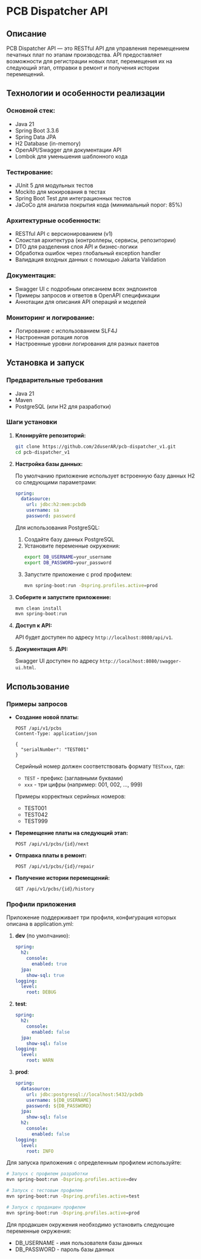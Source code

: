 # PCB Dispatcher API

## Описание

PCB Dispatcher API — это RESTful API для управления перемещением печатных плат по этапам производства. API предоставляет возможности для регистрации новых плат, перемещения их на следующий этап, отправки в ремонт и получения истории перемещений.

## Технологии и особенности реализации

### Основной стек:
- Java 21
- Spring Boot 3.3.6
- Spring Data JPA
- H2 Database (in-memory)
- OpenAPI/Swagger для документации API
- Lombok для уменьшения шаблонного кода

### Тестирование:
- JUnit 5 для модульных тестов
- Mockito для мокирования в тестах
- Spring Boot Test для интеграционных тестов
- JaCoCo для анализа покрытия кода (минимальный порог: 85%)

### Архитектурные особенности:
- RESTful API с версионированием (v1)
- Слоистая архитектура (контроллеры, сервисы, репозитории)
- DTO для разделения слоя API и бизнес-логики
- Обработка ошибок через глобальный exception handler
- Валидация входных данных с помощью Jakarta Validation

### Документация:
- Swagger UI с подробным описанием всех эндпоинтов
- Примеры запросов и ответов в OpenAPI спецификации
- Аннотации для описания API операций и моделей

### Мониторинг и логирование:
- Логирование с использованием SLF4J
- Настроенная ротация логов
- Настроенные уровни логирования для разных пакетов

## Установка и запуск

### Предварительные требования

- Java 21
- Maven
- PostgreSQL (или H2 для разработки)

### Шаги установки

1. **Клонируйте репозиторий:**

   ```bash
   git clone https://github.com/2duserAR/pcb-dispatcher_v1.git
   cd pcb-dispatcher_v1
   ```

2. **Настройка базы данных:**

   По умолчанию приложение использует встроенную базу данных H2 со следующими параметрами:
   ```yaml
   spring:
     datasource:
       url: jdbc:h2:mem:pcbdb
       username: sa
       password: password
   ```
   
   Для использования PostgreSQL:
   1. Создайте базу данных PostgreSQL
   2. Установите переменные окружения:
      ```bash
      export DB_USERNAME=your_username
      export DB_PASSWORD=your_password
      ```
   3. Запустите приложение с prod профилем:
      ```bash
      mvn spring-boot:run -Dspring.profiles.active=prod
      ```

3. **Соберите и запустите приложение:**

   ```bash
   mvn clean install
   mvn spring-boot:run
   ```

4. **Доступ к API:**

   API будет доступен по адресу `http://localhost:8080/api/v1`.

5. **Документация API:**

   Swagger UI доступен по адресу `http://localhost:8080/swagger-ui.html`.

## Использование

### Примеры запросов

- **Создание новой платы:**

  ```http
  POST /api/v1/pcbs
  Content-Type: application/json

  {
    "serialNumber": "TEST001"
  }
  ```

  Серийный номер должен соответствовать формату `TESTxxx`, где:
  - `TEST` - префикс (заглавными буквами)
  - `xxx` - три цифры (например: 001, 002, ..., 999)

  Примеры корректных серийных номеров:
  - TEST001
  - TEST042
  - TEST999

- **Перемещение платы на следующий этап:**

  ```http
  POST /api/v1/pcbs/{id}/next
  ```

- **Отправка платы в ремонт:**

  ```http
  POST /api/v1/pcbs/{id}/repair
  ```

- **Получение истории перемещений:**

  ```http
  GET /api/v1/pcbs/{id}/history
  ```

### Профили приложения

Приложение поддерживает три профиля, конфигурация которых описана в application.yml:

1. **dev** (по умолчанию):
   ```yaml
   spring:
     h2:
       console:
         enabled: true
     jpa:
       show-sql: true
   logging:
     level:
       root: DEBUG
   ```

2. **test**:
   ```yaml
   spring:
     h2:
       console:
         enabled: false
     jpa:
       show-sql: false
   logging:
     level:
       root: WARN
   ```

3. **prod**:
   ```yaml
   spring:
     datasource:
       url: jdbc:postgresql://localhost:5432/pcbdb
       username: ${DB_USERNAME}
       password: ${DB_PASSWORD}
     jpa:
       show-sql: false
     h2:
       console:
         enabled: false
   logging:
     level:
       root: INFO
   ```

Для запуска приложения с определенным профилем используйте:
```bash
# Запуск с профилем разработки
mvn spring-boot:run -Dspring.profiles.active=dev

# Запуск с тестовым профилем
mvn spring-boot:run -Dspring.profiles.active=test

# Запуск с продакшен профилем
mvn spring-boot:run -Dspring.profiles.active=prod
```

Для продакшен окружения необходимо установить следующие переменные окружения:
- DB_USERNAME - имя пользователя базы данных
- DB_PASSWORD - пароль базы данных